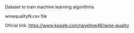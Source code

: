 Dataset to train machine learning algorithms

winequalityN.csv file

Oficial link: https://www.kaggle.com/rajyellow46/wine-quality
